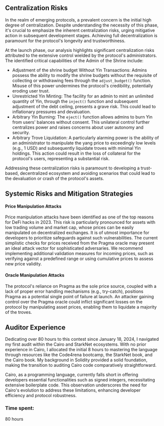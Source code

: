 ## Centralization Risks

In the realm of emerging protocols, a prevalent concern is the initial high degree of centralization. Despite understanding the necessity of this phase, it's crucial to emphasize the inherent centralization risks, urging mitigative action in subsequent development stages. Achieving full decentralization is paramount for the protocol's longevity and trustworthiness.

At the launch phase, our analysis highlights significant centralization risks attributed to the extensive control wielded by the protocol's administrators. The identified critical capabilities of the Admin of the Shrine include:

- Adjustment of the shrine budget Without Yin Transactions: Admins possess the ability to modify the shrine budgets without the requisite of collecting or withdrawing fees through the `adjust_budget()` function. Misuse of this power undermines the protocol's credibility, potentially eroding user trust.
- Unrestricted Yin Minting: The facility for an admin to mint an unlimited quantity of Yin, through the `inject()` function and subsequent adjustment of the debt ceiling, presents a grave risk. This could lead to inflationary pressures and devaluation.
- Arbitrary Yin Burning: The `eject()` function allows admins to burn Yin from users' balances without consent. This unilateral control further centralizes power and raises concerns about user autonomy and security.
- Arbitrary Trove Liquidation: A particularly alarming power is the ability of an administrator to manipulate the yang price to exceedingly low levels (e.g., 1 USD) and subsequently liquidate troves with minimal Yin holdings. This action could result in the loss of collateral for the protocol's users, representing a substantial risk.

Addressing these centralization risks is paramount to developing a trust-based, decentralized ecosystem and avoiding scenarios that could lead to the devaluation or crash of the protocol's assets.

## Systemic Risks and Mitigation Strategies
#### Price Manipulation Attacks

Price manipulation attacks have been identified as one of the top reasons for DeFi hacks in 2023. This risk is particularly pronounced for assets with low trading volume and market cap, whose prices can be easily manipulated on decentralized exchanges. It is of utmost importance for developers to prioritize safeguards against such vulnerabilities.
The current simplistic checks for prices received from the Pragma oracle may present an ideal attack vector for sophisticated adversaries. We recommend implementing additional validation measures for incoming prices, such as verifying against a predefined range or using cumulative prices to assess new price validity.

#### Oracle Manipulation Attacks

The protocol's reliance on Pragma as the sole price source, coupled with a lack of proper error handling mechanisms (e.g., try-catch), positions Pragma as a potential single point of failure at launch. An attacker gaining control over the Pragma oracle could inflict significant losses on the protocol by manipulating asset prices, enabling them to liquidate a majority of the troves.


## Auditor Experience

Dedicating over 80 hours to this contest since January 18, 2024, I navigated my first audit within the Cairo and StarkNet ecosystems. With no prior experience in Cairo, I allocated the initial 8 hours to mastering the language through resources like the Code4rena bootcamp, the StarkNet book, and the Cairo book. My background in Solidity provided a solid foundation, making the transition to auditing Cairo code comparatively straightforward.

Cairo, as a programming language, currently falls short in offering developers essential functionalities such as signed integers, necessitating extensive boilerplate code. This observation underscores the need for Cairo's evolution to address these limitations, enhancing developer efficiency and protocol robustness.


### Time spent:
80 hours